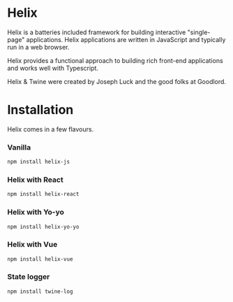 # Helix

Helix is a batteries included framework for building interactive "single-page" applications. Helix applications are written in JavaScript and typically run in a web browser.

Helix provides a functional approach to building rich front-end applications and works well with Typescript.

Helix & Twine were created by Joseph Luck and the good folks at Goodlord.

# Installation

Helix comes in a few flavours.

### Vanilla

```bash
npm install helix-js
```

### Helix with React

```bash
npm install helix-react
```

### Helix with Yo-yo

```bash
npm install helix-yo-yo
```

### Helix with Vue

```bash
npm install helix-vue
```

### State logger

```bash
npm install twine-log
```